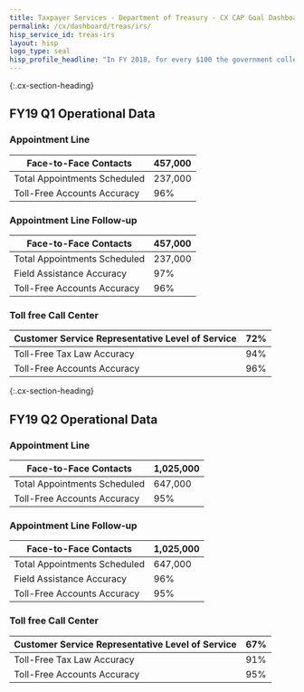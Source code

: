 ```yaml
---
title: Taxpayer Services - Department of Treasury - CX CAP Goal Dashboard
permalink: /cx/dashboard/treas/irs/
hisp_service_id: treas-irs
layout: hisp
logo_type: seal
hisp_profile_headline: "In FY 2018, for every $100 the government collected in taxes, the IRS spent only 35 cents"
---
```


{:.cx-section-heading}
## FY19 Q1 Operational Data

### Appointment Line

| Face-to-Face Contacts          | 457,000     |
|--------------------------------|------------|
| Total Appointments Scheduled   | 237,000     |
| Toll-Free Accounts Accuracy    | 96% |

### Appointment Line Follow-up

| Face-to-Face Contacts        | 457,000     |
|------------------------------|------------|
| Total Appointments Scheduled | 237,000     |
| Field Assistance Accuracy    | 97% |
| Toll-Free Accounts Accuracy  | 96% |

### Toll free Call Center

| Customer Service Representative Level of Service | 72% |
|--------------------------------------------------|-----|
| Toll-Free Tax Law Accuracy                       | 94% |
| Toll-Free Accounts Accuracy                      | 96% |

{:.cx-section-heading}

## FY19 Q2 Operational Data

### Appointment Line

| Face-to-Face Contacts          | 1,025,000    |
|--------------------------------|------------|
| Total Appointments Scheduled   | 647,000   |
| Toll-Free Accounts Accuracy    | 95% |

### Appointment Line Follow-up

| Face-to-Face Contacts        | 1,025,000    |
|------------------------------|------------|
| Total Appointments Scheduled | 647,000     |
| Field Assistance Accuracy    | 96% |
| Toll-Free Accounts Accuracy  | 95% |

### Toll free Call Center

| Customer Service Representative Level of Service | 67% |
|--------------------------------------------------|-----|
| Toll-Free Tax Law Accuracy                       | 91% |
| Toll-Free Accounts Accuracy                      | 95% |
